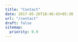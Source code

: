 ```yaml
---
title: "Contact"
date: 2017-05-26T18:46:43+05:30
url: "/contact"
draft: false
sitemap:
  priority: 0.9
---
```

